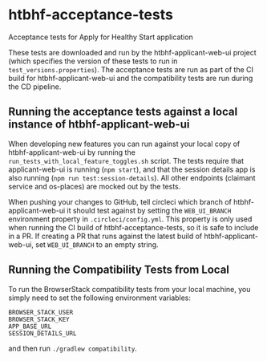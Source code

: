 # htbhf-acceptance-tests
Acceptance tests for Apply for Healthy Start application

These tests are downloaded and run by the htbhf-applicant-web-ui project 
(which specifies the version of these tests to run in `test_versions.properties`). 
The acceptance tests are run as part of the CI build for htbhf-applicant-web-ui and the compatibility tests are run during the CD pipeline.

## Running the acceptance tests against a local instance of htbhf-applicant-web-ui
When developing new features you can run against your local copy of htbhf-applicant-web-ui by running the 
`run_tests_with_local_feature_toggles.sh` script. The tests require that applicant-web-ui is running (`npm start`), 
and that the session details app is also running (`npm run test:session-details`). 
All other endpoints (claimant service and os-places) are mocked out by the tests.

When pushing your changes to GitHub, tell circleci which branch of htbhf-applicant-web-ui it should test against 
by setting the `WEB_UI_BRANCH` environment property in `.circleci/config.yml`. This property is only used when running 
the CI build of htbhf-acceptance-tests, so it is safe to include in a PR. 
If creating a PR that runs against the latest build of htbhf-applicant-web-ui, set `WEB_UI_BRANCH` to an empty string.

## Running the Compatibility Tests from Local
To run the BrowserStack compatibility tests from your local machine, you simply need to set the following environment variables:

```
BROWSER_STACK_USER
BROWSER_STACK_KEY
APP_BASE_URL
SESSION_DETAILS_URL
```

and then run `./gradlew compatibility`.
